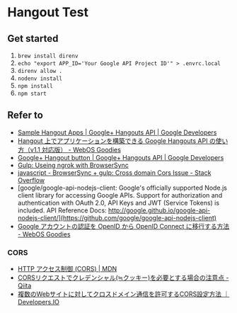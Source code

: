 # Hangout Test

## Get started

1. `brew install direnv`
2. `echo "export APP_ID='Your Google API Project ID'" > .envrc.local`
3. `direnv allow .`
4. `nodenv install`
5. `npm install`
6. `npm start`

## Refer to

* [Sample Hangout Apps  |  Google+ Hangouts API  |  Google Developers](https://developers.google.com/+/hangouts/sample-apps?authuser=1)
* [Hangout 上でアプリケーションを構築できる Google Hangouts API の使い方（v1.1 対応版） - WebOS Goodies](http://webos-goodies.jp/archives/how_to_use_google_hangouts_api_v1_1.html)
* [Google+ Hangout button  |  Google+ Hangouts API  |  Google Developers](https://developers.google.com/+/hangouts/button)
* [Gulp: Useing ngrok with BrowserSync](https://gist.github.com/ahmadawais/a0509dd179ec511152c5)
* [javascript - BrowserSync + gulp: Cross domain Cors Issue - Stack Overflow](http://stackoverflow.com/questions/30839811/browsersync-gulp-cross-domain-cors-issue)
* [google/google-api-nodejs-client: Google's officially supported Node.js client library for accessing Google APIs. Support for authorization and authentication with OAuth 2.0, API Keys and JWT (Service Tokens) is included. API Reference Docs: http://google.github.io/google-api-nodejs-client/](https://github.com/google/google-api-nodejs-client)
* [Google アカウントの認証を OpenID から OpenID Connect に移行する方法 - WebOS Goodies](http://webos-goodies.jp/archives/how_to_migrate_from_openid_to_openid_connect.html)

### CORS

* [HTTP アクセス制御 (CORS) | MDN](https://developer.mozilla.org/ja/docs/HTTP_access_control)
* [CORSリクエストでクレデンシャル(≒クッキー)を必要とする場合の注意点 - Qiita](http://qiita.com/kawaz/items/1e51c374b7a13c21b7e2)
* [複数のWebサイトに対してクロスドメイン通信を許可するCORS設定方法 ｜ Developers.IO](http://dev.classmethod.jp/cloud/muptiple-cors-pattern/)
